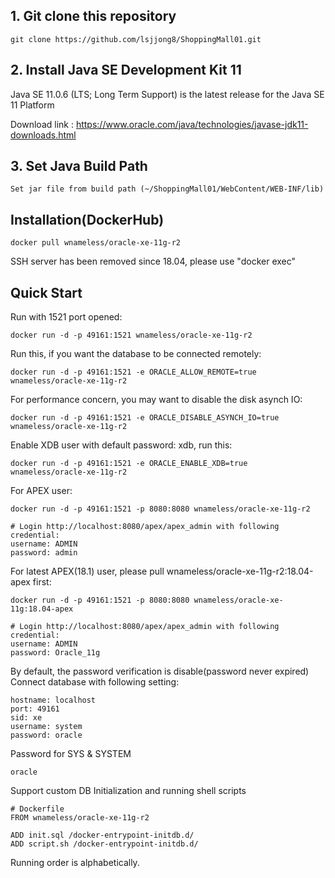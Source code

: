 ## 1. Git clone this repository

```
git clone https://github.com/lsjjong8/ShoppingMall01.git
```

## 2. Install Java SE Development Kit 11

Java SE 11.0.6 (LTS; Long Term Support) is the latest release for the Java SE 11 Platform

Download link : https://www.oracle.com/java/technologies/javase-jdk11-downloads.html

## 3. Set Java Build Path
```
Set jar file from build path (~/ShoppingMall01/WebContent/WEB-INF/lib) 
```

## Installation(DockerHub)
```
docker pull wnameless/oracle-xe-11g-r2
```
SSH server has been removed since 18.04, please use "docker exec"

## Quick Start

Run with 1521 port opened:
```
docker run -d -p 49161:1521 wnameless/oracle-xe-11g-r2
```

Run this, if you want the database to be connected remotely:
```
docker run -d -p 49161:1521 -e ORACLE_ALLOW_REMOTE=true wnameless/oracle-xe-11g-r2
```

For performance concern, you may want to disable the disk asynch IO:
```
docker run -d -p 49161:1521 -e ORACLE_DISABLE_ASYNCH_IO=true wnameless/oracle-xe-11g-r2
```

Enable XDB user with default password: xdb, run this:
```
docker run -d -p 49161:1521 -e ORACLE_ENABLE_XDB=true wnameless/oracle-xe-11g-r2
```

For APEX user:
```
docker run -d -p 49161:1521 -p 8080:8080 wnameless/oracle-xe-11g-r2
```

```
# Login http://localhost:8080/apex/apex_admin with following credential:
username: ADMIN
password: admin
```

For latest APEX(18.1) user, please pull wnameless/oracle-xe-11g-r2:18.04-apex first:
```
docker run -d -p 49161:1521 -p 8080:8080 wnameless/oracle-xe-11g:18.04-apex
```

```
# Login http://localhost:8080/apex/apex_admin with following credential:
username: ADMIN
password: Oracle_11g
```

By default, the password verification is disable(password never expired)<br/>
Connect database with following setting:
```
hostname: localhost
port: 49161
sid: xe
username: system
password: oracle
```

Password for SYS & SYSTEM
```
oracle
```

Support custom DB Initialization and running shell scripts
```
# Dockerfile
FROM wnameless/oracle-xe-11g-r2

ADD init.sql /docker-entrypoint-initdb.d/
ADD script.sh /docker-entrypoint-initdb.d/
```
Running order is alphabetically. 
